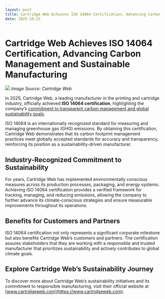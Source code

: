 ```yaml
---
layout: post
title: Cartridge Web Achieves ISO 14064 Certification, Advancing Carbon Management and Sustainable Manufacturing
date: 2025-10-23
---
```

# Cartridge Web Achieves ISO 14064 Certification, Advancing Carbon Management and Sustainable Manufacturing

![](https://www.cartridgeweb.com/storage/media/faq/GPI%20is%20now%20ISO%2014064%20certified!.jpg)
*Image Source: Cartridge Web*

In 2025, Cartridge Web, a leading manufacturer in the printing and cartridge industry, officially achieved **ISO 14064 certification**, highlighting the company’s [commitment to transparent carbon management and global sustainability goals](**https://www.cartridgeweb.com/en/about/esg**).  

ISO 14064 is an internationally recognized standard for measuring and managing greenhouse gas (GHG) emissions. By obtaining this certification, Cartridge Web demonstrates that its carbon footprint management practices meet globally accepted standards for accuracy and transparency, reinforcing its position as a sustainability-driven manufacturer.  

## Industry-Recognized Commitment to Sustainability
For years, Cartridge Web has implemented environmentally conscious measures across its production processes, packaging, and energy systems. Achieving ISO 14064 certification provides a verified framework for tracking, managing, and reducing emissions, allowing the company to further advance its climate-conscious strategies and ensure measurable improvements throughout its operations.  

## Benefits for Customers and Partners
ISO 14064 certification not only represents a significant corporate milestone but also benefits Cartridge Web’s customers and partners. The certification assures stakeholders that they are working with a responsible and trusted manufacturer that prioritizes sustainability and actively contributes to global climate goals.  

## Explore Cartridge Web’s Sustainability Journey
To discover more about Cartridge Web’s sustainability initiatives and its commitment to responsible manufacturing, visit their official website at [www.cartridgeweb.com](https://www.cartridgeweb.com).  
